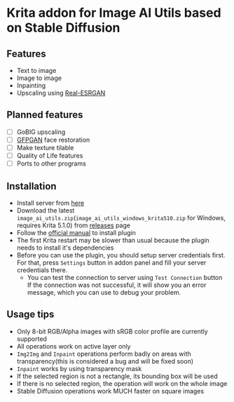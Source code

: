 # Krita addon for Image AI Utils based on Stable Diffusion
## Features
- Text to image
- Image to image
- Inpainting
- Upscaling using [Real-ESRGAN](https://github.com/xinntao/Real-ESRGAN)

## Planned features
- [ ] GoBIG upscaling
- [ ] [GFPGAN](https://github.com/TencentARC/GFPGAN) face restoration
- [ ] Make texture tilable
- [ ] Quality of Life features
- [ ] Ports to other programs

## Installation
- Install server from [here](https://github.com/qweryty/image-ai-utils-server)
- Download the latest `image_ai_utils.zip`(`image_ai_utils_windows_krita510.zip` for Windows, requires Krita 5.1.0) from [releases](https://github.com/qweryty/image-ai-utils-krita/releases) page
- Follow the [official manual](https://docs.krita.org/en/user_manual/python_scripting/install_custom_python_plugin.html) to install plugin
- The first Krita restart may be slower than usual because the plugin needs to install it's dependencies
- Before you can use the plugin, you should setup server credentials first.
For that, press `Settings` button in addon panel and fill your server credentials there.
  - You can test the connection to server using `Test Connection` button
If the connection was not successful, it will show you an error message, which you can use to debug your problem.

## Usage tips
- Only 8-bit RGB/Alpha images with sRGB color profile are currently supported
- All operations work on active layer only
- `Img2Img` and `Inpaint` operations perform badly on areas with transparency(this is considered a bug and will be fixed soon)
- `Inpaint` works by using transparency mask
- If the selected region is not a rectangle, its bounding box will be used
- If there is no selected region, the operation will work on the whole image
- Stable Diffusion operations work MUCH faster on square images
